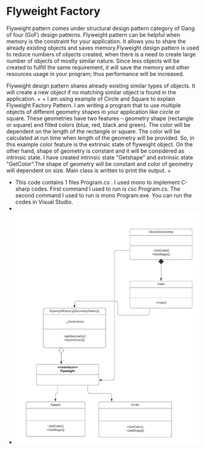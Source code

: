 # Flyweight Factory

Flyweight pattern comes under structural design pattern category of Gang of four (GoF) design patterns. Flyweight pattern can be helpful when memory is the constraint for your application. It allows you to share the already existing objects and saves memory.Flyweight design pattern is used to reduce numbers of objects created, when there is a need to create large number of objects of mostly similar nature. Since less objects will be created to fulfill the same requirement, it will save the memory and other resources usage in your program; thus performance will be increased.

Flyweight design pattern shares already existing similar types of objects. It will create a new object if no matching similar object is found in the application.
+
+
I am using example of Circle and Square to explain Flyweight Factory Pattern. I am writing a program that to use multiple objects of different geometry shapes in your application like circle or square. These geometries have two features – geometry shape (rectangle or square) and filled colors (blue, red, black and green). The color will be dependent on the length of the rectangle or square. The color will be calculated at run time when length of the geometry will be provided. So, in this example color feature is the extrinsic state of flyweight object. On the other hand, shape of geometry is constant and it will be considered as intrinsic state. I have created intrinsic state "Getshape" and extrinsic state "GetColor".The shape of geometry will be constant and color of geometry will dependent on size. Main class is written to print the output.
+
+ This code contains 1 files Program.cs . I used mono to implement C-sharp codes. First command I used to run is csc Program.cs. The second command I used to run is mono Program.exe. You can run the codes in Visual Studio.
+
+ ![UML of Shapes implemented as an Flyweight Factory](Flyweight-pattern.png "UML class diagram of Flyweight pattern")
